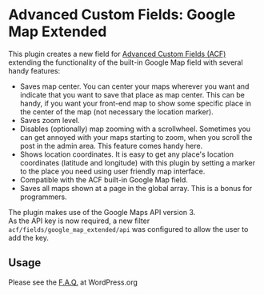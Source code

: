 # Advanced Custom Fields: Google Map Extended

This plugin creates a new field for [Advanced Custom Fields (ACF)](http://www.advancedcustomfields.com/ "Advanced Custom Fields") 
extending the functionality of the built-in Google Map field with several handy features:
* Saves map center. You can center your maps wherever you want and indicate that you want to save that place as map center. This can be handy, if you want your front-end map to show some specific place in the center of the map (not necessary the location marker).
* Saves zoom level.
* Disables (optionally) map zooming with a scrollwheel. Sometimes you can get annoyed with your maps starting to zoom, when you scroll the post in the admin area. This feature comes handy here.
* Shows location coordinates. It is easy to get any place's location coordinates (latitude and longitude) with this plugin by setting a marker to the place you need using user friendly map interface.
* Compatible with the ACF built-in Google Map field.
* Saves all maps shown at a page in the global array. This is a bonus for programmers.

The plugin makes use of the Google Maps API version 3.<br>
As the API key is now required, a new filter `acf/fields/google_map_extended/api` was configured to allow the user to add the key.

## Usage

Please see the [F.A.Q.](https://wordpress.org/plugins/advanced-custom-fields-google-map-extended/faq/) at WordPress.org